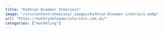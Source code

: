 ```yaml
---
title: "Kathryn Bloomer Interiors"
image: "/src/content/showcase/_images/kathryn-bloomer-interiors.webp"
url: "https://kathrynbloomerinteriors.com.au/"
categories: ["marketing"]
---
```

